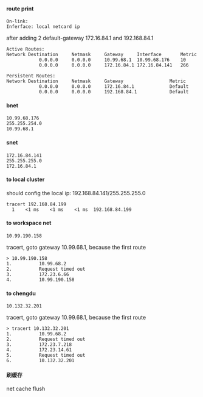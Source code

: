 #### route print
```
On-link:
Inferface: local netcard ip
```
after adding 2 default-gateway 172.16.84.1 and 192.168.84.1
```
Active Routes:
Network Destination     Netmask     Gateway     Interface       Metric
            0.0.0.0     0.0.0.0     10.99.68.1  10.99.68.176    10
            0.0.0.0     0.0.0.0     172.16.84.1 172.16.84.141   266
            
Persistent Routes:
Network Destination     Netmask     Gateway                 Metric
            0.0.0.0     0.0.0.0     172.16.84.1             Default
            0.0.0.0     0.0.0.0     192.168.84.1            Default  
```

#### bnet
```
10.99.68.176
255.255.254.0
10.99.68.1
```

#### snet
```
172.16.84.141
255.255.255.0
172.16.84.1
```

#### to local cluster
should config the local ip: 192.168.84.141/255.255.255.0
```
tracert 192.168.84.199
  1    <1 ms    <1 ms    <1 ms  192.168.84.199
```

#### to workspace net
```
10.99.190.158
```
tracert, goto gateway 10.99.68.1, because the first route
```
> 10.99.190.158
1.          10.99.68.2
2.          Request timed out
3.          172.23.6.66
4.          10.99.190.158
```


#### to chengdu
```
10.132.32.201
```
tracert, goto gateway 10.99.68.1, because the first route
```
> tracert 10.132.32.201
1.          10.99.68.2
2.          Request timed out
3.          172.23.7.218
4.          172.23.14.61
5.          Request timed out
6.          10.132.32.201
```


#### 刷缓存
net cache flush
